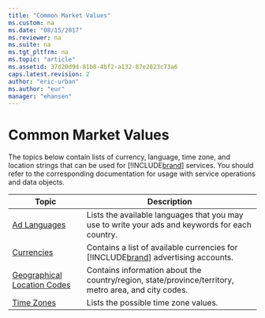 ```yaml
---
title: "Common Market Values"
ms.custom: na
ms.date: "08/15/2017"
ms.reviewer: na
ms.suite: na
ms.tgt_pltfrm: na
ms.topic: "article"
ms.assetid: 37d20d9d-81b8-4bf2-a132-87e2023c73a6
caps.latest.revision: 2
author: "eric-urban"
ms.author: "eur"
manager: "ehansen"
---
```

# Common Market Values
The topics below contain lists of currency, language, time zone, and location strings that can be used for [!INCLUDE[brand](../../concepts/includes/brand.md)] services. You should refer to the corresponding documentation for usage with service operations and data objects.

|Topic|Description|
|---------|---------------|
|[Ad Languages](../../concepts/api-reference/ad-languages.md)|Lists the available languages that you may use to write your ads and keywords for each country.|
|[Currencies](../../concepts/api-reference/currencies.md)|Contains a list of available currencies for [!INCLUDE[brand](../../concepts/includes/brand.md)] advertising accounts.|
|[Geographical Location Codes](../../concepts/api-reference/geographical-location-codes.md)|Contains information about the country/region, state/province/territory, metro area, and city codes.|
|[Time Zones](../../concepts/api-reference/time-zones.md)|Lists the possible time zone values.|
